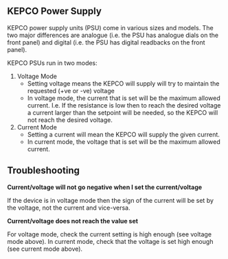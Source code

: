 KEPCO Power Supply
------------------

KEPCO power supply units (PSU) come in various sizes and models. The two major differences are analogue (i.e. the PSU has analogue dials on the front panel) and digital (i.e. the PSU has digital readbacks on the front panel). 

KEPCO PSUs run in two modes:

1. Voltage Mode
    - Setting voltage means the KEPCO will supply will try to maintain the requested (+ve or -ve) voltage
    - In voltage mode, the current that is set will be the maximum allowed current. I.e. If the resistance is low then to reach the desired voltage a current larger than the setpoint will be needed, so the KEPCO will not reach the desired voltage.
1. Current Mode
    - Setting a current will mean the KEPCO will supply the given current.
    - In current mode, the voltage that is set will be the maximum allowed current.

Troubleshooting
---------------

**Current/voltage will not go negative when I set the current/voltage**

If the device is in voltage mode then the sign of the current will be set by the voltage, not the current and vice-versa. 

**Current/voltage does not reach the value set**

For voltage mode, check the current setting is high enough (see voltage mode above). In current mode, check that the voltage is set high enough (see current mode above).
